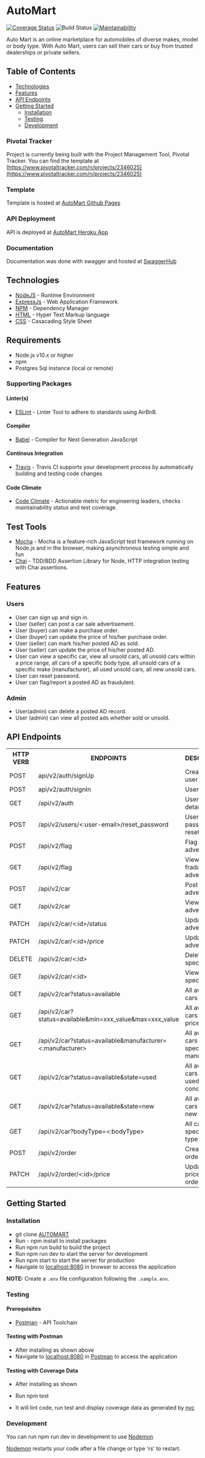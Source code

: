 # AutoMart

[![Coverage Status](https://coveralls.io/repos/github/judeokafor/AutoMart/badge.svg?branch=Develop)](https://coveralls.io/github/judeokafor/AutoMart?branch=Develop)
![Build Status](https://travis-ci.org/judeokafor/AutoMart.svg?branch=Develop)
[![Maintainability](https://api.codeclimate.com/v1/badges/1ad7219a7366249e0b59/maintainability)](https://codeclimate.com/github/judeokafor/AutoMart/maintainability)

Auto Mart is an online marketplace for automobiles of diverse makes, model or body type. With
Auto Mart, users can sell their cars or buy from trusted dealerships or private sellers.

## Table of Contents

- [Technologies](#technologies)
- [Features](#features)
- [API Endpoints](#api-endpoints)
- [Getting Started](#getting-started)
  - [Installation](#installation)
  - [Testing](#testing)
  - [Development](#development)

### Pivotal Tracker

Project is currently being built with the Project Management Tool, Pivotal Tracker.
You can find the template at [https://www.pivotaltracker.com/n/projects/2346025](https://www.pivotaltracker.com/n/projects/2346025)

### Template

Template is hosted at [AutoMart Github Pages](https://judeokafor.github.io/AutoMart/)

### API Deployment

API is deployed at [AutoMart Heroku App](https://auto-mart01.herokuapp.com/)

### Documentation

Documentation was done with swagger and hosted at [SwaggerHub](https://app.swaggerhub.com/apis-docs/AutoMart/auto-mart/1.0.0)

## Technologies

- [NodeJS](https://nodejs.org/) - Runtime Environment
- [ExpressJs](https://expressjs.com/) - Web Application Framework
- [NPM](https://www.npmjs.com/) - Dependency Manager
- [HTML](https://www.w3c.com/) - Hyper Text Markup language
- [CSS](https://www.w3c.com/) - Casacading Style Sheet

## Requirements

- Node.js v10.x or higher
- npm
- Postgres Sql instance (local or remote)

### Supporting Packages

#### Linter(s)

- [ESLint](https://eslint.org/) - Linter Tool to adhere to standards using AirBnB.

#### Compiler

- [Babel](https://babel.io/) - Compiler for Next Generation JavaScript

#### Continous Integration

- [Travis](https://travis-ci.org/) - Travis CI supports your development process by automatically building and testing code changes

#### Code Climate

- [Code Climate](https://codeclimate.com) - Actionable metric for engineering leaders, checks maintainability status and test coverage.

## Test Tools

- [Mocha](https://mochajs.org/) - Mocha is a feature-rich JavaScript test framework running on Node.js and in the browser, making asynchronous testing simple and fun
- [Chai](https://www.chaijs.com) - TDD/BDD Assertion Library for Node, HTTP integration testing with Chai assertions.

## Features

### Users

- User can sign up and sign in.
- User (seller) can post a car sale advertisement.
- User (buyer) can make a purchase order.
- User (buyer) can update the price of his/her purchase order.
- User (seller) can mark his/her posted AD as sold.
- User (seller) can update the price of his/her posted AD.
- User can view a specific car, view all unsold cars, all unsold cars within a price range, all cars of a specific body type, all unsold cars of a specific make (manufacturer), all used unsold cars, all new unsold cars.
- User can reset password.
- User can flag/report a posted AD as fraudulent.

### Admin

- User(admin) can delete a posted AD record.
- User (admin) can view all posted ads whether sold or unsold.

## API Endpoints

<table>
<tr><th>HTTP VERB</th><th>ENDPOINTS</th><th>DESCRIPTION</th></tr>
<tr><td>POST</td><td>api/v2/auth/signUp</td><td>Creates a new user</td></tr>
<tr><td>POST</td><td>api/v2/auth/signIn</td><td>User login</td></tr>
<tr><td>GET</td><td>/api/v2/auth</td><td>User profile details</td></tr>
<tr><td>POST</td><td>/api/v2/users/<:user-email>/reset_password</td><td>User password reset</td></tr>
<tr><td>POST</td><td>/api/v2/flag</td><td>Flag fradulent advert</td></tr>
<tr><td>GET</td><td>/api/v2/flag</td><td>View all fradulent advert</td></tr>
<tr><td>POST</td><td>/api/v2/car</td><td>Post a car advert</td></tr>
<tr><td>GET</td><td>/api/v2/car</td><td>View all adverts</td></tr>
<tr><td>PATCH</td><td>/api/v2/car/<:id>/status</td><td>Update an advert status</td></tr>
<tr><td>PATCH</td><td>/api/v2/car/<:id>/price</td><td>Update an advert price</td></tr>
<tr><td>DELETE</td><td>/api/v2/car/<:id></td><td>Delete a specific car</td></tr>
<tr><td>GET</td><td>/api/v2/car/<:id></td><td>View a specific car</td></tr>
<tr><td>GET</td><td>/api/v2/car?status=available</td><td>All available cars</td></tr>
<tr><td>GET</td><td>/api/v2/car?status=available&min=xxx_value&max=xxx_value</td><td>All available cars within a price range</td></tr>
<tr><td>GET</td><td>/api/v2/car?status=available&manufacturer=<:manufacturer></td><td>All available cars from a specific manufacturer</td></tr>
<tr><td>GET</td><td>/api/v2/car?status=available&state=used</td><td>All available cars with a used condition</td></tr>
<tr><td>GET</td><td>/api/v2/car?status=available&state=new</td><td>All available cars with a new condition</td></tr>
<tr><td>GET</td><td>/api/v2/car?bodyType=<:bodyType></td><td>All cars with a specific body type</td></tr>
<tr><td>POST</td><td>/api/v2/order</td><td>Create a buy order</td></tr>
<tr><td>PATCH</td><td>/api/v2/order/<:id>/price</td><td>Update the price of a buy order</td></tr>
</table>

## Getting Started

### Installation

- git clone
  [AUTOMART](https://github.com/judeokafor/AutoMart.git)
- Run - npm install to install packages
- Run npm run build to build the project
- Run npm run dev to start the server for development
- Run npm start to start the server for production
- Navigate to [localhost:8080](http://localhost:8080/) in browser to access the
  application

**NOTE:** Create a `.env` file configuration following the `.sample.env`.

### Testing

#### Prerequisites

- [Postman](https://getpostman.com/) - API Toolchain

#### Testing with Postman

- After installing as shown above
- Navigate to [localhost:8080](http://localhost:8080/) in
  [Postman](https://getpostman.com/) to access the application

#### Testing with Coverage Data

- After installing as shown

- Run npm test
- It will lint code, run test and display coverage data as generated by
  [nyc](https://github.com/nyc)

### Development

You can run npm run dev in development to use [Nodemon](https://nodemon.io/)

[Nodemon](https://nodemon.io/) restarts your code after a file change or type 'rs' to restart.
